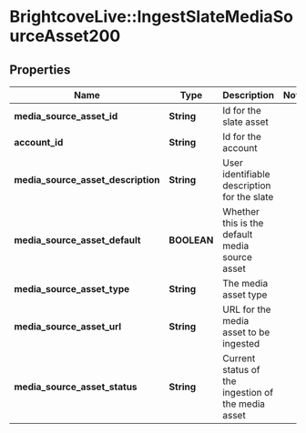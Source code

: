 # BrightcoveLive::IngestSlateMediaSourceAsset200

## Properties
Name | Type | Description | Notes
------------ | ------------- | ------------- | -------------
**media_source_asset_id** | **String** | Id for the slate asset | 
**account_id** | **String** | Id for the account | 
**media_source_asset_description** | **String** | User identifiable description for the slate | 
**media_source_asset_default** | **BOOLEAN** | Whether this is the default media source asset | 
**media_source_asset_type** | **String** | The media asset type | 
**media_source_asset_url** | **String** | URL for the media asset to be ingested | 
**media_source_asset_status** | **String** | Current status of the ingestion of the media asset | 


